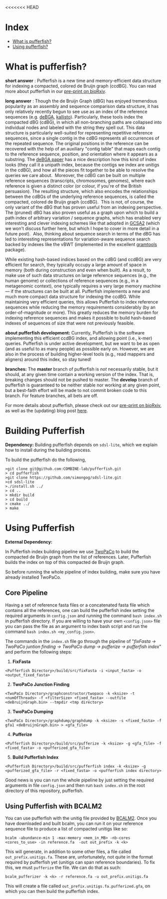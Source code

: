 <<<<<<< HEAD
# Index
 * [What is pufferfish?](#whatis)
 * [Using pufferfish?](#using)
 
# What is pufferfish? <a name="whatis"></a>

**short answer** : Pufferfish is a new time and memory-efficient data structure for indexing a compacted, colored de Bruijn graph (ccdBG).  You can read more about pufferfish in our [pre-print on bioRxiv](https://www.biorxiv.org/content/early/2017/09/21/191874).

**long answer** : 
Though the de Bruijn Graph (dBG) has enjoyed tremendous popularity as an assembly and sequence comparison data structure, it has only relatively recently begun to see use as an index of the reference sequences (e.g. [deBGA](https://github.com/HongzheGuo/deBGA), [kallisto](https://github.com/pachterlab/kallisto)). Particularly, these tools index the compacted dBG (cdBG), in which all non-branching paths are collapsed into individual nodes and labeled with the string they spell out. This data structure is particularly well-suited for representing repetitive reference sequences, since a single contig in the cdBG represents all occurrences of the repeated sequence. The original positions in the reference can be recovered with the help of an auxiliary "contig table" that maps each contig to the reference sequence, position, and orientation where it appears as a substring. The [deBGA paper](https://academic.oup.com/bioinformatics/article-abstract/32/21/3224/2415064/deBGA-read-alignment-with-de-Bruijn-graph-based?redirectedFrom=fulltext) has a nice description how this kind of index looks (they call it a unipath index, because the contigs we index are unitigs in the cdBG), and how all the pieces fit together to be able to resolve the queries we care about.  Moreover, the cdBG can be built on multiple reference sequences (transcripts, chromosomes, genomes), where each reference is given a distinct color (or colour, if you're of the British persuasion). The resulting structure, which also encodes the relationships between the cdBGs of the underlying reference sequences, is called the compacted, colored de Bruijn graph (ccdBG).  This is not, of course, the only variant of the dBG that has proven useful from an indexing perspective. The (pruned) dBG has also proven useful as a graph upon which to build a path index of arbitrary variation / sequence graphs, which has enabled very interesting and clever indexing schemes like that adopted in [GCSA2](https://github.com/jltsiren/gcsa2) (which we won't discuss further here, but which I hope to cover in more detail in a future post).  Also, thinking about sequence search in terms of the dBG has led to interesting representations for variation-aware sequence search backed by indexes like the vBWT (implemented in the excellent [gramtools](https://github.com/iqbal-lab-org/gramtools) package).

While existing hash-based indices based on the cdBG (and ccdBG) are very efficient for search, they typically occupy a large amount of space in memory (both during construction and even when built). As a result, to make use of such data structures on large reference sequences (e.g., the human genome) or collections of reference sequences (e.g., in a metagenomic context), one typically requires a very large memory machine — if the structures can be built at all. Pufferfish implements a new and much more compact data structure for indexing the ccdBG. While maintaining very efficient queries, this allows Pufferfish to index reference sequences while reducing the memory requirements considerably (by an order-of-magnitude or more). This greatly reduces the memory burden for indexing reference sequences and makes it possible to build hash-based indexes of sequences of size that were not previously feasible.

**about pufferfish development:**
Currently, Pufferfish is the software implementing this efficient ccdBG index, and allowing point (i.e., k-mer) queries.  Pufferfish is under active development, but we want to be as open (and as useful to as many people) as possible early on. However, we are also in the process of building higher-level tools (e.g., read mappers and aligners) around this index, so stay tuned!


**branches:**
The **master** branch of pufferfish is _not_ necessarily stable, but it should, at any given time contain a working version of the index.  That is, breaking changes should not be pushed to master.  The **develop** branch of pufferfish is guaranteed to be neither stable nor working at any given point, but a best-faith effort will be made to not commit broken code to this branch.  For feature branches, all bets are off.

For more details about pufferfish, please check out our [pre-print on bioRxiv](https://www.biorxiv.org/content/early/2017/09/21/191874), as well as the (updating) blog post [here](http://robpatro.com/blog/?p=494).

# Building Pufferfish <a name="building"></a>
**Dependency:** 
Building pufferfish depends on `sdsl-lite`, which we explain how to install during the building process.

To build the pufferfish do the following,

```
>git clone git@github.com:COMBINE-lab/pufferfish.git
> cd pufferfish
>git clone https://github.com/simongog/sdsl-lite.git
>cd sdsl-lite
>./install.sh ../
> cd ..
> mkdir build
> cd build
> cmake ../
> make
```

# Using Pufferfish <a name="using"></a>

**External Dependency:**

In Pufferfish index building pipeline we use [TwoPaCo](https://github.com/medvedevgroup/TwoPaCo) to build the compacted de Bruijn graph from the list of references.
Later, Pufferfish builds the index on top of this compacted de Bruijn graph.

So before running the whole pipeline of index building, make sure you have already installed TwoPaCo.

## Core Pipeline
Having a set of reference fasta files or a concatenated fasta file which contains all the references, one can build the pufferfish index setting the required arguments in `config.json` and running the command `bash index.sh` in pufferfish directory. If you are willing to have your own `<config.json>` file you can pass the file as an argument to index bash script and run the command `bash index.sh <my_config.json>`.

The commands in the `index.sh` file go through the pipeline of "*fixFasta -> TwoPaCo juntion finding -> TwoPaCo dump -> pufferize -> pufferfish index*" and perform the following steps:
1. **FixFasta**
```
<Pufferfish Directory>/build/src/fixFasta -i <input_fasta> -o <output_fixed_fasta>
```
2. **TwoPaCo Junction Finding**
```
<TwoPaCo Directory>/graphconstructor/twopaco -k <ksize> -t <numOfThreads> -f <filterSize> <fixed_fasta> --outfile <deBruijnGraph.bin> --tmpdir <tmp directory>
```
3. **TwoPaCo Dumping**
```
<TwoPaCo Directory>/graphdump/graphdump -k <ksize> -s <fixed_fasta> -f gfa1 <deBruijnGraph.bin> > <gfa_file>
```
4. **Pufferize**
```
<Pufferfish Directory>/build/src/pufferize -k <ksize> -g <gfa_file> -f <fixed_fasta> -o <pufferized_gfa_file>
```
5. **Build Pufferfish Index**
```
<Pufferfish Directory>/build/src/pufferfish index -k <ksize> -g <pufferized_gfa_file> -r <fixed_fasta> -o <pufferfish index directory>
```

Good news is you can run the whole pipeline by just setting the required arguments in file `config.json` and then run `bash index.sh` in the root directory of this repository, pufferfish.

## Using Pufferfish with BCALM2

You can use pufferfish with the unitig file provided by [BCALM2](https://github.com/GATB/bcalm).  Once you have downloaded and built bcalm, you can run it on your reference sequence file to produce a list of compacted unitigs like so:

```
bcalm -abundance-min 1 -max-memory <mem_in_MB> -nb-cores <cores_to_use> -in reference.fa  -out out_prefix -k <k>
```

This will generate, in addition to some other files, a file called `out_prefix.unitigs.fa`.  These are, unfortunately, not quite in the format required by pufferfish yet (unitigs can span reference boundaries).  To fix this, we must `pufferize` the file.  We can do that as such:

```
bcalm_pufferizer -k <k> -r reference.fa -u out_prefix.unitigs.fa
```

This will create a file called `out_prefix.unitigs.fa.pufferized.gfa`, on which you can then build the pufferfish index.
